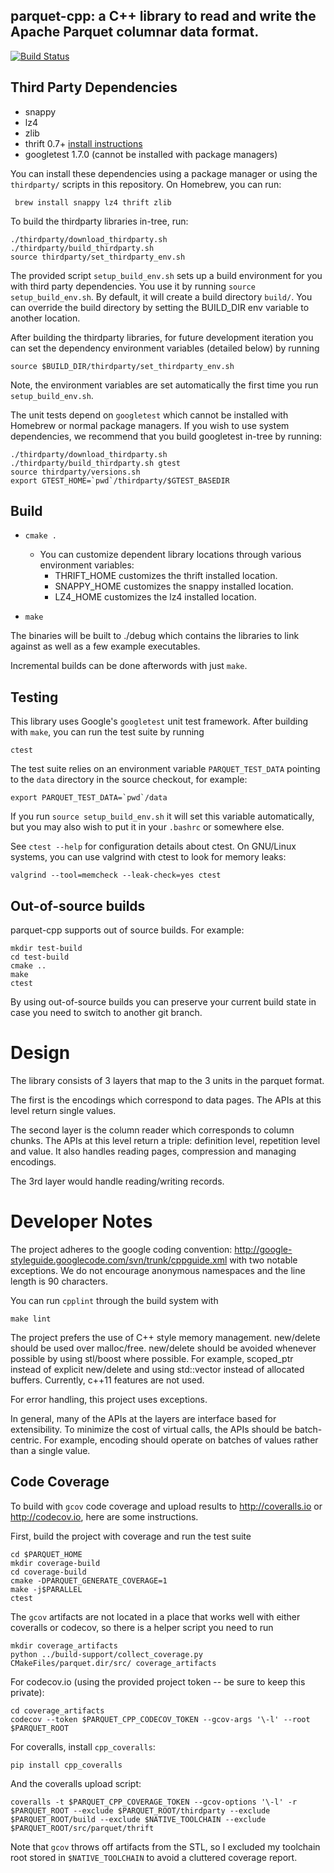## parquet-cpp: a C++ library to read and write the Apache Parquet columnar data format.

[![Build Status](https://travis-ci.org/apache/parquet-cpp.svg)](https://travis-ci.org/apache/parquet-cpp)

## Third Party Dependencies

- snappy
- lz4
- zlib
- thrift 0.7+ [install instructions](https://thrift.apache.org/docs/install/)
- googletest 1.7.0 (cannot be installed with package managers)

You can install these dependencies using a package manager or using the
`thirdparty/` scripts in this repository. On Homebrew, you can run:

```shell
 brew install snappy lz4 thrift zlib
```

To build the thirdparty libraries in-tree, run:

```shell
./thirdparty/download_thirdparty.sh
./thirdparty/build_thirdparty.sh
source thirdparty/set_thirdparty_env.sh
```

The provided script `setup_build_env.sh` sets up a build environment for you
with third party dependencies.  You use it by running `source
setup_build_env.sh`.  By default, it will create a build directory `build/`.
You can override the build directory by setting the BUILD_DIR env variable to
another location.

After building the thirdparty libraries, for future development iteration you
can set the dependency environment variables (detailed below) by running

`source $BUILD_DIR/thirdparty/set_thirdparty_env.sh`

Note, the environment variables are set automatically the first time you run
`setup_build_env.sh`.

The unit tests depend on `googletest` which cannot be installed with Homebrew
or normal package managers. If you wish to use system dependencies, we
recommend that you build googletest in-tree by running:

```
./thirdparty/download_thirdparty.sh
./thirdparty/build_thirdparty.sh gtest
source thirdparty/versions.sh
export GTEST_HOME=`pwd`/thirdparty/$GTEST_BASEDIR
```

## Build

- `cmake .`

  - You can customize dependent library locations through various environment variables:
    - THRIFT_HOME customizes the thrift installed location.
    - SNAPPY_HOME customizes the snappy installed location.
    - LZ4_HOME customizes the lz4 installed location.

- `make`

The binaries will be built to ./debug which contains the libraries to link against as
well as a few example executables.

Incremental builds can be done afterwords with just `make`.

## Testing

This library uses Google's `googletest` unit test framework. After building
with `make`, you can run the test suite by running

```
ctest
```

The test suite relies on an environment variable `PARQUET_TEST_DATA` pointing
to the `data` directory in the source checkout, for example:

```
export PARQUET_TEST_DATA=`pwd`/data
```

If you run `source setup_build_env.sh` it will set this variable automatically,
but you may also wish to put it in your `.bashrc` or somewhere else.

See `ctest --help` for configuration details about ctest. On GNU/Linux systems,
you can use valgrind with ctest to look for memory leaks:

```
valgrind --tool=memcheck --leak-check=yes ctest
```

## Out-of-source builds

parquet-cpp supports out of source builds. For example:

```
mkdir test-build
cd test-build
cmake ..
make
ctest
```

By using out-of-source builds you can preserve your current build state in case
you need to switch to another git branch.

Design
========
The library consists of 3 layers that map to the 3 units in the parquet format.

The first is the encodings which correspond to data pages. The APIs at this level
return single values.

The second layer is the column reader which corresponds to column chunks. The APIs at
this level return a triple: definition level, repetition level and value. It also handles
reading pages, compression and managing encodings.

The 3rd layer would handle reading/writing records.

Developer Notes
========
The project adheres to the google coding convention:
http://google-styleguide.googlecode.com/svn/trunk/cppguide.xml
with two notable exceptions. We do not encourage anonymous namespaces and the line
length is 90 characters.

You can run `cpplint` through the build system with

```
make lint
```

The project prefers the use of C++ style memory management. new/delete should be used
over malloc/free. new/delete should be avoided whenever possible by using stl/boost
where possible. For example, scoped_ptr instead of explicit new/delete and using
std::vector instead of allocated buffers. Currently, c++11 features are not used.

For error handling, this project uses exceptions.

In general, many of the APIs at the layers are interface based for extensibility. To
minimize the cost of virtual calls, the APIs should be batch-centric. For example,
encoding should operate on batches of values rather than a single value.

## Code Coverage

To build with `gcov` code coverage and upload results to http://coveralls.io or
http://codecov.io, here are some instructions.

First, build the project with coverage and run the test suite

```
cd $PARQUET_HOME
mkdir coverage-build
cd coverage-build
cmake -DPARQUET_GENERATE_COVERAGE=1
make -j$PARALLEL
ctest
```

The `gcov` artifacts are not located in a place that works well with either
coveralls or codecov, so there is a helper script you need to run

```
mkdir coverage_artifacts
python ../build-support/collect_coverage.py CMakeFiles/parquet.dir/src/ coverage_artifacts
```

For codecov.io (using the provided project token -- be sure to keep this
private):

```
cd coverage_artifacts
codecov --token $PARQUET_CPP_CODECOV_TOKEN --gcov-args '\-l' --root $PARQUET_ROOT
```

For coveralls, install `cpp_coveralls`:

```
pip install cpp_coveralls
```

And the coveralls upload script:

```
coveralls -t $PARQUET_CPP_COVERAGE_TOKEN --gcov-options '\-l' -r $PARQUET_ROOT --exclude $PARQUET_ROOT/thirdparty --exclude $PARQUET_ROOT/build --exclude $NATIVE_TOOLCHAIN --exclude $PARQUET_ROOT/src/parquet/thrift
```


Note that `gcov` throws off artifacts from the STL, so I excluded my toolchain
root stored in `$NATIVE_TOOLCHAIN` to avoid a cluttered coverage report.